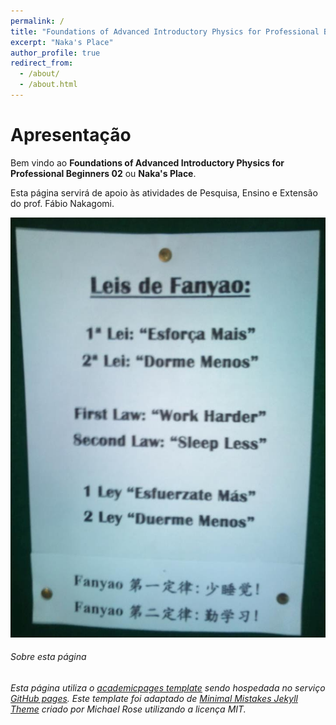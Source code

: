 ```yaml
---
permalink: /
title: "Foundations of Advanced Introductory Physics for Professional Beginners 02"
excerpt: "Naka's Place"
author_profile: true
redirect_from: 
  - /about/
  - /about.html
---
```


# Apresentação

Bem vindo ao **Foundations of Advanced Introductory Physics for Professional Beginners 02** ou **Naka's Place**.

Esta página servirá de apoio às atividades de Pesquisa, Ensino e Extensão do prof. Fábio Nakagomi.

![Leis de Fanyao](/images/leis_de_fanyao.jpg)


###### Sobre esta página

###### Esta página utiliza o [academicpages template](https://github.com/academicpages/academicpages.github.io) sendo hospedada no serviço [GitHub pages](https://pages.github.com). Este template foi adaptado de [Minimal Mistakes Jekyll Theme](https://mmistakes.github.io/minimal-mistakes/) criado por Michael Rose utilizando a licença MIT.